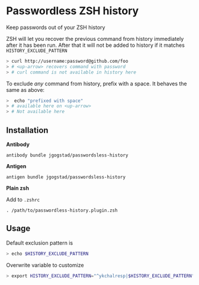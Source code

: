 # Passwordless ZSH history

Keep passwords out of your ZSH history

ZSH will let you recover the previous command from history immediately after it has been run. After that it will not be added to history if it matches `HISTORY_EXCLUDE_PATTERN`

```bash
> curl http://username:password@github.com/foo
> # <up-arrow> recovers command with password
> # curl command is not available in history here
```

To exclude _any_ command from history, prefix with a space. It behaves the same as above:
```bash
>  echo "prefixed with space"
> # available here on <up-arrow>
> # Not available here 
```

## Installation

**Antibody**

```
antibody bundle jgogstad/passwordsless-history
```

**Antigen**

```
antigen bundle jgogstad/passwordsless-history
```

**Plain zsh**

Add to `.zshrc`

```
. /path/to/passwordless-history.plugin.zsh
```

## Usage

Default exclusion pattern is

```bash
> echo $HISTORY_EXCLUDE_PATTERN
```

Overwrite variable to customize

```bash
> export HISTORY_EXCLUDE_PATTERN="^ykchalresp|$HISTORY_EXCLUDE_PATTERN"
```
